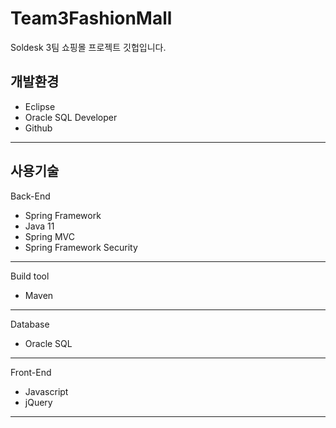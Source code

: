 # Team3FashionMall

Soldesk 3팀 쇼핑몰 프로젝트 깃헙입니다.

개발환경
--------------------------------
- Eclipse
- Oracle SQL Developer
- Github
--------------------------------


사용기술
--------------------------------
Back-End
- Spring Framework
- Java 11
- Spring MVC
- Spring Framework Security
--------------------------------   
Build tool
- Maven
--------------------------------
Database
- Oracle SQL
--------------------------------
Front-End
- Javascript
- jQuery
--------------------------------
